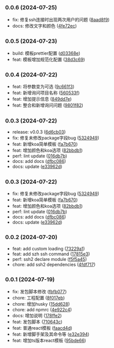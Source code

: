 ## <small>0.0.6 (2024-07-25)</small>

* fix: 修复ssh连接时出现两次用户的问题 ([8aad8f9](https://github.com/zhenghui-su/szh-cli/commit/8aad8f9))
* docs: 修改文字和颜色 ([4fe72ec](https://github.com/zhenghui-su/szh-cli/commit/4fe72ec))



## <small>0.0.5 (2024-07-23)</small>

* build: 模板prettier配置 ([d03368e](https://github.com/zhenghui-su/szh-cli/commit/d03368e))
* feat: 模板增加规范化配置 ([38d3c69](https://github.com/zhenghui-su/szh-cli/commit/38d3c69))



## <small>0.0.4 (2024-07-22)</small>

* feat: 将参数变为可选 ([9c661f3](https://github.com/zhenghui-su/szh-cli/commit/9c661f3))
* feat: 新增询问项目名称 ([560533f](https://github.com/zhenghui-su/szh-cli/commit/560533f))
* feat: 增加提示信息 ([849dd7e](https://github.com/zhenghui-su/szh-cli/commit/849dd7e))
* feat: 整合和新增询问问题 ([9801f82](https://github.com/zhenghui-su/szh-cli/commit/9801f82))



## <small>0.0.3 (2024-07-22)</small>

* release: v0.0.3 ([6d6cb03](https://github.com/zhenghui-su/szh-cli/commit/6d6cb03))
* fix: 修复未修改package字段bug ([5324949](https://github.com/zhenghui-su/szh-cli/commit/5324949))
* feat: 新增koa简单模板 ([fa7b670](https://github.com/zhenghui-su/szh-cli/commit/fa7b670))
* feat: 增加颜色和koa选项 ([82bbdb1](https://github.com/zhenghui-su/szh-cli/commit/82bbdb1))
* perf: lint update ([016db7b](https://github.com/zhenghui-su/szh-cli/commit/016db7b))
* docs: add docs ([dfbc086](https://github.com/zhenghui-su/szh-cli/commit/dfbc086))
* docs: update ([e33962d](https://github.com/zhenghui-su/szh-cli/commit/e33962d))



## <small>0.0.3 (2024-07-22)</small>

* fix: 修复未修改package字段bug ([5324949](https://github.com/zhenghui-su/szh-cli/commit/5324949))
* feat: 新增koa简单模板 ([fa7b670](https://github.com/zhenghui-su/szh-cli/commit/fa7b670))
* feat: 增加颜色和koa选项 ([82bbdb1](https://github.com/zhenghui-su/szh-cli/commit/82bbdb1))
* perf: lint update ([016db7b](https://github.com/zhenghui-su/szh-cli/commit/016db7b))
* docs: add docs ([dfbc086](https://github.com/zhenghui-su/szh-cli/commit/dfbc086))
* docs: update ([e33962d](https://github.com/zhenghui-su/szh-cli/commit/e33962d))



## <small>0.0.2 (2024-07-20)</small>

* feat: add custom loading ([73229a1](https://github.com/zhenghui-su/szh-cli/commit/73229a1))
* feat: add szh ssh command ([17815e3](https://github.com/zhenghui-su/szh-cli/commit/17815e3))
* perf: ssh2 declare module ([f5f5a45](https://github.com/zhenghui-su/szh-cli/commit/f5f5a45))
* chore: add ssh2 dependencies ([4fdf717](https://github.com/zhenghui-su/szh-cli/commit/4fdf717))



## <small>0.0.1 (2024-07-19)</small>

* fix: 发包脚本修改 ([fbfb077](https://github.com/zhenghui-su/szh-cli/commit/fbfb077))
* chore: 工程配置 ([8f017eb](https://github.com/zhenghui-su/szh-cli/commit/8f017eb))
* chore: 增加husky ([15dd628](https://github.com/zhenghui-su/szh-cli/commit/15dd628))
* chore: add npmrc ([4e922c4](https://github.com/zhenghui-su/szh-cli/commit/4e922c4))
* docs: 增加说明 ([178ffe2](https://github.com/zhenghui-su/szh-cli/commit/178ffe2))
* feat: 发包脚本 ([710643c](https://github.com/zhenghui-su/szh-cli/commit/710643c))
* feat: 普通react模板 ([faacd4d](https://github.com/zhenghui-su/szh-cli/commit/faacd4d))
* feat: 新增脚手架及其命令等 ([e32e394](https://github.com/zhenghui-su/szh-cli/commit/e32e394))
* feat: 增加ts版本react模板 ([95bde66](https://github.com/zhenghui-su/szh-cli/commit/95bde66))



